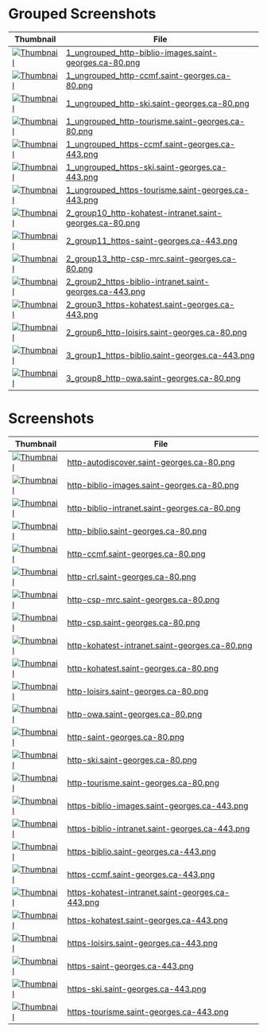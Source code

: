 # Grouped Screenshots
| Thumbnail | File |
| --- | --- |
| <a href='groups_samples/1_ungrouped_http-biblio-images.saint-georges.ca-80.png' target='_blank'><img src='groups_samples/thumbnails/1_ungrouped_http-biblio-images.saint-georges.ca-80.png' alt='Thumbnail' /></a> | <a href='groups_samples/1_ungrouped_http-biblio-images.saint-georges.ca-80.png' target='_blank'>1_ungrouped_http-biblio-images.saint-georges.ca-80.png</a> |
| <a href='groups_samples/1_ungrouped_http-ccmf.saint-georges.ca-80.png' target='_blank'><img src='groups_samples/thumbnails/1_ungrouped_http-ccmf.saint-georges.ca-80.png' alt='Thumbnail' /></a> | <a href='groups_samples/1_ungrouped_http-ccmf.saint-georges.ca-80.png' target='_blank'>1_ungrouped_http-ccmf.saint-georges.ca-80.png</a> |
| <a href='groups_samples/1_ungrouped_http-ski.saint-georges.ca-80.png' target='_blank'><img src='groups_samples/thumbnails/1_ungrouped_http-ski.saint-georges.ca-80.png' alt='Thumbnail' /></a> | <a href='groups_samples/1_ungrouped_http-ski.saint-georges.ca-80.png' target='_blank'>1_ungrouped_http-ski.saint-georges.ca-80.png</a> |
| <a href='groups_samples/1_ungrouped_http-tourisme.saint-georges.ca-80.png' target='_blank'><img src='groups_samples/thumbnails/1_ungrouped_http-tourisme.saint-georges.ca-80.png' alt='Thumbnail' /></a> | <a href='groups_samples/1_ungrouped_http-tourisme.saint-georges.ca-80.png' target='_blank'>1_ungrouped_http-tourisme.saint-georges.ca-80.png</a> |
| <a href='groups_samples/1_ungrouped_https-ccmf.saint-georges.ca-443.png' target='_blank'><img src='groups_samples/thumbnails/1_ungrouped_https-ccmf.saint-georges.ca-443.png' alt='Thumbnail' /></a> | <a href='groups_samples/1_ungrouped_https-ccmf.saint-georges.ca-443.png' target='_blank'>1_ungrouped_https-ccmf.saint-georges.ca-443.png</a> |
| <a href='groups_samples/1_ungrouped_https-ski.saint-georges.ca-443.png' target='_blank'><img src='groups_samples/thumbnails/1_ungrouped_https-ski.saint-georges.ca-443.png' alt='Thumbnail' /></a> | <a href='groups_samples/1_ungrouped_https-ski.saint-georges.ca-443.png' target='_blank'>1_ungrouped_https-ski.saint-georges.ca-443.png</a> |
| <a href='groups_samples/1_ungrouped_https-tourisme.saint-georges.ca-443.png' target='_blank'><img src='groups_samples/thumbnails/1_ungrouped_https-tourisme.saint-georges.ca-443.png' alt='Thumbnail' /></a> | <a href='groups_samples/1_ungrouped_https-tourisme.saint-georges.ca-443.png' target='_blank'>1_ungrouped_https-tourisme.saint-georges.ca-443.png</a> |
| <a href='groups_samples/2_group10_http-kohatest-intranet.saint-georges.ca-80.png' target='_blank'><img src='groups_samples/thumbnails/2_group10_http-kohatest-intranet.saint-georges.ca-80.png' alt='Thumbnail' /></a> | <a href='groups_samples/2_group10_http-kohatest-intranet.saint-georges.ca-80.png' target='_blank'>2_group10_http-kohatest-intranet.saint-georges.ca-80.png</a> |
| <a href='groups_samples/2_group11_https-saint-georges.ca-443.png' target='_blank'><img src='groups_samples/thumbnails/2_group11_https-saint-georges.ca-443.png' alt='Thumbnail' /></a> | <a href='groups_samples/2_group11_https-saint-georges.ca-443.png' target='_blank'>2_group11_https-saint-georges.ca-443.png</a> |
| <a href='groups_samples/2_group13_http-csp-mrc.saint-georges.ca-80.png' target='_blank'><img src='groups_samples/thumbnails/2_group13_http-csp-mrc.saint-georges.ca-80.png' alt='Thumbnail' /></a> | <a href='groups_samples/2_group13_http-csp-mrc.saint-georges.ca-80.png' target='_blank'>2_group13_http-csp-mrc.saint-georges.ca-80.png</a> |
| <a href='groups_samples/2_group2_https-biblio-intranet.saint-georges.ca-443.png' target='_blank'><img src='groups_samples/thumbnails/2_group2_https-biblio-intranet.saint-georges.ca-443.png' alt='Thumbnail' /></a> | <a href='groups_samples/2_group2_https-biblio-intranet.saint-georges.ca-443.png' target='_blank'>2_group2_https-biblio-intranet.saint-georges.ca-443.png</a> |
| <a href='groups_samples/2_group3_https-kohatest.saint-georges.ca-443.png' target='_blank'><img src='groups_samples/thumbnails/2_group3_https-kohatest.saint-georges.ca-443.png' alt='Thumbnail' /></a> | <a href='groups_samples/2_group3_https-kohatest.saint-georges.ca-443.png' target='_blank'>2_group3_https-kohatest.saint-georges.ca-443.png</a> |
| <a href='groups_samples/2_group6_http-loisirs.saint-georges.ca-80.png' target='_blank'><img src='groups_samples/thumbnails/2_group6_http-loisirs.saint-georges.ca-80.png' alt='Thumbnail' /></a> | <a href='groups_samples/2_group6_http-loisirs.saint-georges.ca-80.png' target='_blank'>2_group6_http-loisirs.saint-georges.ca-80.png</a> |
| <a href='groups_samples/3_group1_https-biblio.saint-georges.ca-443.png' target='_blank'><img src='groups_samples/thumbnails/3_group1_https-biblio.saint-georges.ca-443.png' alt='Thumbnail' /></a> | <a href='groups_samples/3_group1_https-biblio.saint-georges.ca-443.png' target='_blank'>3_group1_https-biblio.saint-georges.ca-443.png</a> |
| <a href='groups_samples/3_group8_http-owa.saint-georges.ca-80.png' target='_blank'><img src='groups_samples/thumbnails/3_group8_http-owa.saint-georges.ca-80.png' alt='Thumbnail' /></a> | <a href='groups_samples/3_group8_http-owa.saint-georges.ca-80.png' target='_blank'>3_group8_http-owa.saint-georges.ca-80.png</a> |

# Screenshots
| Thumbnail | File |
| --- | --- |
| <a href='screenshots/http-autodiscover.saint-georges.ca-80.png' target='_blank'><img src='thumbnails/http-autodiscover.saint-georges.ca-80.png' alt='Thumbnail' /></a> | <a href='screenshots/http-autodiscover.saint-georges.ca-80.png' target='_blank'>http-autodiscover.saint-georges.ca-80.png</a> |
| <a href='screenshots/http-biblio-images.saint-georges.ca-80.png' target='_blank'><img src='thumbnails/http-biblio-images.saint-georges.ca-80.png' alt='Thumbnail' /></a> | <a href='screenshots/http-biblio-images.saint-georges.ca-80.png' target='_blank'>http-biblio-images.saint-georges.ca-80.png</a> |
| <a href='screenshots/http-biblio-intranet.saint-georges.ca-80.png' target='_blank'><img src='thumbnails/http-biblio-intranet.saint-georges.ca-80.png' alt='Thumbnail' /></a> | <a href='screenshots/http-biblio-intranet.saint-georges.ca-80.png' target='_blank'>http-biblio-intranet.saint-georges.ca-80.png</a> |
| <a href='screenshots/http-biblio.saint-georges.ca-80.png' target='_blank'><img src='thumbnails/http-biblio.saint-georges.ca-80.png' alt='Thumbnail' /></a> | <a href='screenshots/http-biblio.saint-georges.ca-80.png' target='_blank'>http-biblio.saint-georges.ca-80.png</a> |
| <a href='screenshots/http-ccmf.saint-georges.ca-80.png' target='_blank'><img src='thumbnails/http-ccmf.saint-georges.ca-80.png' alt='Thumbnail' /></a> | <a href='screenshots/http-ccmf.saint-georges.ca-80.png' target='_blank'>http-ccmf.saint-georges.ca-80.png</a> |
| <a href='screenshots/http-crl.saint-georges.ca-80.png' target='_blank'><img src='thumbnails/http-crl.saint-georges.ca-80.png' alt='Thumbnail' /></a> | <a href='screenshots/http-crl.saint-georges.ca-80.png' target='_blank'>http-crl.saint-georges.ca-80.png</a> |
| <a href='screenshots/http-csp-mrc.saint-georges.ca-80.png' target='_blank'><img src='thumbnails/http-csp-mrc.saint-georges.ca-80.png' alt='Thumbnail' /></a> | <a href='screenshots/http-csp-mrc.saint-georges.ca-80.png' target='_blank'>http-csp-mrc.saint-georges.ca-80.png</a> |
| <a href='screenshots/http-csp.saint-georges.ca-80.png' target='_blank'><img src='thumbnails/http-csp.saint-georges.ca-80.png' alt='Thumbnail' /></a> | <a href='screenshots/http-csp.saint-georges.ca-80.png' target='_blank'>http-csp.saint-georges.ca-80.png</a> |
| <a href='screenshots/http-kohatest-intranet.saint-georges.ca-80.png' target='_blank'><img src='thumbnails/http-kohatest-intranet.saint-georges.ca-80.png' alt='Thumbnail' /></a> | <a href='screenshots/http-kohatest-intranet.saint-georges.ca-80.png' target='_blank'>http-kohatest-intranet.saint-georges.ca-80.png</a> |
| <a href='screenshots/http-kohatest.saint-georges.ca-80.png' target='_blank'><img src='thumbnails/http-kohatest.saint-georges.ca-80.png' alt='Thumbnail' /></a> | <a href='screenshots/http-kohatest.saint-georges.ca-80.png' target='_blank'>http-kohatest.saint-georges.ca-80.png</a> |
| <a href='screenshots/http-loisirs.saint-georges.ca-80.png' target='_blank'><img src='thumbnails/http-loisirs.saint-georges.ca-80.png' alt='Thumbnail' /></a> | <a href='screenshots/http-loisirs.saint-georges.ca-80.png' target='_blank'>http-loisirs.saint-georges.ca-80.png</a> |
| <a href='screenshots/http-owa.saint-georges.ca-80.png' target='_blank'><img src='thumbnails/http-owa.saint-georges.ca-80.png' alt='Thumbnail' /></a> | <a href='screenshots/http-owa.saint-georges.ca-80.png' target='_blank'>http-owa.saint-georges.ca-80.png</a> |
| <a href='screenshots/http-saint-georges.ca-80.png' target='_blank'><img src='thumbnails/http-saint-georges.ca-80.png' alt='Thumbnail' /></a> | <a href='screenshots/http-saint-georges.ca-80.png' target='_blank'>http-saint-georges.ca-80.png</a> |
| <a href='screenshots/http-ski.saint-georges.ca-80.png' target='_blank'><img src='thumbnails/http-ski.saint-georges.ca-80.png' alt='Thumbnail' /></a> | <a href='screenshots/http-ski.saint-georges.ca-80.png' target='_blank'>http-ski.saint-georges.ca-80.png</a> |
| <a href='screenshots/http-tourisme.saint-georges.ca-80.png' target='_blank'><img src='thumbnails/http-tourisme.saint-georges.ca-80.png' alt='Thumbnail' /></a> | <a href='screenshots/http-tourisme.saint-georges.ca-80.png' target='_blank'>http-tourisme.saint-georges.ca-80.png</a> |
| <a href='screenshots/https-biblio-images.saint-georges.ca-443.png' target='_blank'><img src='thumbnails/https-biblio-images.saint-georges.ca-443.png' alt='Thumbnail' /></a> | <a href='screenshots/https-biblio-images.saint-georges.ca-443.png' target='_blank'>https-biblio-images.saint-georges.ca-443.png</a> |
| <a href='screenshots/https-biblio-intranet.saint-georges.ca-443.png' target='_blank'><img src='thumbnails/https-biblio-intranet.saint-georges.ca-443.png' alt='Thumbnail' /></a> | <a href='screenshots/https-biblio-intranet.saint-georges.ca-443.png' target='_blank'>https-biblio-intranet.saint-georges.ca-443.png</a> |
| <a href='screenshots/https-biblio.saint-georges.ca-443.png' target='_blank'><img src='thumbnails/https-biblio.saint-georges.ca-443.png' alt='Thumbnail' /></a> | <a href='screenshots/https-biblio.saint-georges.ca-443.png' target='_blank'>https-biblio.saint-georges.ca-443.png</a> |
| <a href='screenshots/https-ccmf.saint-georges.ca-443.png' target='_blank'><img src='thumbnails/https-ccmf.saint-georges.ca-443.png' alt='Thumbnail' /></a> | <a href='screenshots/https-ccmf.saint-georges.ca-443.png' target='_blank'>https-ccmf.saint-georges.ca-443.png</a> |
| <a href='screenshots/https-kohatest-intranet.saint-georges.ca-443.png' target='_blank'><img src='thumbnails/https-kohatest-intranet.saint-georges.ca-443.png' alt='Thumbnail' /></a> | <a href='screenshots/https-kohatest-intranet.saint-georges.ca-443.png' target='_blank'>https-kohatest-intranet.saint-georges.ca-443.png</a> |
| <a href='screenshots/https-kohatest.saint-georges.ca-443.png' target='_blank'><img src='thumbnails/https-kohatest.saint-georges.ca-443.png' alt='Thumbnail' /></a> | <a href='screenshots/https-kohatest.saint-georges.ca-443.png' target='_blank'>https-kohatest.saint-georges.ca-443.png</a> |
| <a href='screenshots/https-loisirs.saint-georges.ca-443.png' target='_blank'><img src='thumbnails/https-loisirs.saint-georges.ca-443.png' alt='Thumbnail' /></a> | <a href='screenshots/https-loisirs.saint-georges.ca-443.png' target='_blank'>https-loisirs.saint-georges.ca-443.png</a> |
| <a href='screenshots/https-saint-georges.ca-443.png' target='_blank'><img src='thumbnails/https-saint-georges.ca-443.png' alt='Thumbnail' /></a> | <a href='screenshots/https-saint-georges.ca-443.png' target='_blank'>https-saint-georges.ca-443.png</a> |
| <a href='screenshots/https-ski.saint-georges.ca-443.png' target='_blank'><img src='thumbnails/https-ski.saint-georges.ca-443.png' alt='Thumbnail' /></a> | <a href='screenshots/https-ski.saint-georges.ca-443.png' target='_blank'>https-ski.saint-georges.ca-443.png</a> |
| <a href='screenshots/https-tourisme.saint-georges.ca-443.png' target='_blank'><img src='thumbnails/https-tourisme.saint-georges.ca-443.png' alt='Thumbnail' /></a> | <a href='screenshots/https-tourisme.saint-georges.ca-443.png' target='_blank'>https-tourisme.saint-georges.ca-443.png</a> |
